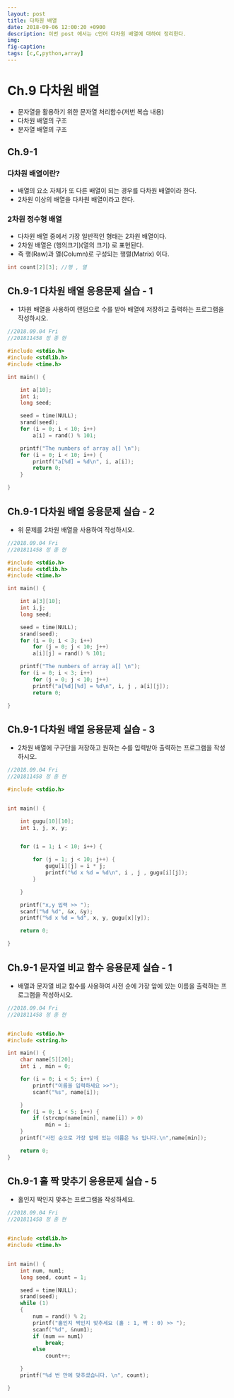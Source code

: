 ```yaml
---
layout: post
title: 다차원 배열
date: 2018-09-06 12:00:20 +0900
description: 이번 post 에서는 c언어 다차원 배열에 대하여 정리한다. 
img:
fig-caption:
tags: [c,C,python,array]
---
```

# Ch.9  다차원 배열

- 문자열을 활용하기 위한 문자열 처리함수(저번 복습 내용)
- 다차원 배열의 구조
- 문자열 배열의 구조

## Ch.9-1

### 다차원 배열이란?

- 배열의 요소 자체가 또 다른 배열이 되는 경우를 다차원 배열이라 한다.
- 2차원 이상의 배열을 다차원 배열이라고 한다.

### 2차원 정수형 배열

- 다차원 배열 중에서 가장 일반적인 형태는 2차원 배열이다.
- 2차원 배열은 (행의크기)(열의 크기) 로 표현된다.
- 즉 행(Raw)과 열(Column)로 구성되는 행렬(Matrix) 이다.



```c 
int count[2][3]; //행 , 열 
```





## Ch.9-1 다차원 배열 응용문제 실습 - 1

- 1차원 배열을 사용하여 랜덤으로 수를 받아 배열에 저장하고 출력하는 프로그램을 작성하시오.

```c 
//2018.09.04 Fri
//201811458 정 종 현

#include <stdio.h>
#include <stdlib.h>
#include <time.h>

int main() {

	int a[10];
	int i;
	long seed;

	seed = time(NULL);
	srand(seed);
	for (i = 0; i < 10; i++)
		a[i] = rand() % 101;

	printf("The numbers of array a[] \n");
	for (i = 0; i < 10; i++) {
		printf("a[%d] = %d\n", i, a[i]);
		return 0;
	}

}
```

## Ch.9-1 다차원 배열 응용문제 실습 - 2

- 위 문제를 2차원 배열을 사용하여 작성하시오.

```c 
//2018.09.04 Fri
//201811458 정 종 현

#include <stdio.h>
#include <stdlib.h>
#include <time.h>

int main() {

	int a[3][10];
	int i,j;
	long seed;

	seed = time(NULL);
	srand(seed);
	for (i = 0; i < 3; i++)
		for (j = 0; j < 10; j++)
		a[i][j] = rand() % 101;

	printf("The numbers of array a[] \n");
	for (i = 0; i < 3; i++)
		for (j = 0; j < 10; j++)
		printf("a[%d][%d] = %d\n", i, j , a[i][j]);
		return 0;

}
```

## Ch.9-1 다차원 배열 응용문제 실습 - 3

-  2차원 배열에 구구단을 저장하고 원하는 수를 입력받아 출력하는 프로그램을 작성하시오.

```c 
//2018.09.04 Fri
//201811458 정 종 현

#include <stdio.h>


int main() {

	int gugu[10][10];
	int i, j, x, y;


	for (i = 1; i < 10; i++) {

		for (j = 1; j < 10; j++) {
			gugu[i][j] = i * j;
			printf("%d x %d = %d\n", i , j , gugu[i][j]);
		}

	}

	printf("x,y 입력 >> ");
	scanf("%d %d", &x, &y);
	printf("%d x %d = %d", x, y, gugu[x][y]);

	return 0;

}
```

## Ch.9-1 문자열 비교 함수 응용문제 실습 - 1

- 배열과 문자열 비교 함수를 사용하여 사전 순에 가장 앞에 있는 이름을 출력하는 프로그램을 작성하시오.

```c 
//2018.09.04 Fri
//201811458 정 종 현


#include <stdio.h>
#include <string.h>

int main() {
	char name[5][20];
	int i , min = 0;

	for (i = 0; i < 5; i++) {
		printf("이름을 입력하세요 >>");
		scanf("%s", name[i]);

	}
	for (i = 0; i < 5; i++) {
		if (strcmp(name[min], name[i]) > 0)
			min = i;
	}
	printf("사전 순으로 가장 앞에 있는 이름은 %s 입니다.\n",name[min]);

	return 0;
}
```

## Ch.9-1 홀 짝 맞추기 응용문제 실습 - 5

- 홀인지 짝인지 맞추는 프로그램을 작성하세요.

```c 
//2018.09.04 Fri
//201811458 정 종 현


#include <stdlib.h>
#include <time.h>


int main() {
	int num, num1;
	long seed, count = 1;

	seed = time(NULL);
	srand(seed);
	while (1)
	{
		num = rand() % 2;
		printf("홀인지 짝인지 맞추세요 (홀 : 1, 짝 : 0) >> ");
		scanf("%d", &num1);
		if (num == num1)
			break;
		else
			count++;

	}
	printf("%d 번 만에 맞추셨습니다. \n", count);

}
```

